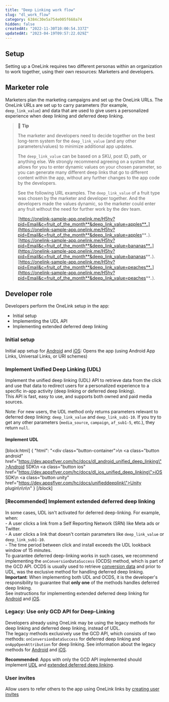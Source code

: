 ```yaml
---
title: "Deep Linking work flow"
slug: "dl_work_flow"
category: 6384c30e5a754e005f668a74
hidden: false
createdAt: "2022-11-30T10:00:54.337Z"
updatedAt: "2023-04-19T09:57:22.029Z"
---
```

## Setup

Setting up a OneLink requires two different personas within an organization to work together, using their own resources: Marketers and developers.

## Marketer role

Marketers plan the marketing campaigns and set up the OneLink URLs. The OneLink URLs are set up to carry parameters (for example, `deep_link_value`) and data that are used to give users a personalized experience when deep linking and deferred deep linking. 

> 📘 **Tip**
> 
> The marketer and developers need to decide together on the best long-term system for the `deep_link_value` (and any other parameters/values) to minimize additional app updates.
> 
>   The `deep_link_value` can be based on a SKU, post ID, path, or anything else. We strongly recommend agreeing on a system that allows for you to enter dynamic values on your chosen parameter, so you can generate many different deep links that go to different content within the app, without any further changes to the app code by the developers.
> 
>   See the following URL examples. The `deep_link_value` of a fruit type was chosen by the marketer and developer together. And the developers made the values dynamic, so the marketer could enter any fruit without the need for further work by the dev team.
> 
>   [https://onelink-sample-app.onelink.me/H5hv?pid=Email&c=fruit_of_the_month**&deep_link_value=apples**..](https://onelink-sample-app.onelink.me/H5hv?pid=Email&c=fruit_of_the_month**&deep_link_value=apples**..).  
>   [https://onelink-sample-app.onelink.me/H5hv?pid=Email&c=fruit_of_the_month**&deep_link_value=bananas**..](https://onelink-sample-app.onelink.me/H5hv?pid=Email&c=fruit_of_the_month**&deep_link_value=bananas**..).  
>   [https://onelink-sample-app.onelink.me/H5hv?pid=Email&c=fruit_of_the_month**&deep_link_value=peaches**..](https://onelink-sample-app.onelink.me/H5hv?pid=Email&c=fruit_of_the_month**&deep_link_value=peaches**..).

## Developer role

Developers perform the OneLink setup in the app:

- Initial setup
- Implementing the UDL API
- Implementing extended deferred deep linking

### Initial setup

Initial app setup for [Android](dl_android_init_setup) and [iOS](dl_ios_init_setup): Opens the app (using Android App Links, Universal Links, or URI schemes)

### Implement Unified Deep Linking (UDL)

Implement the unified deep linking (UDL) API to retrieve data from the click and use that data to redirect users for a personalized experience to a specific in-app activity (deep linking or deferred deep linking).  
This API is fast, easy to use, and supports both owned and paid media sources.

Note: For new users, the UDL method only returns parameters relevant to deferred deep linking: `deep_link_value` and `deep_link_sub1-10`. If you try to get any other parameters (`media_source`, `campaign`, `af_sub1-5`, etc.), they return `null`.

#### Implement UDL

[block:html]
{
  "html": "<div class=\"button-container\">\n  <a class=\"button android\" href=\"https://dev.appsflyer.com/hc/docs/dl_android_unified_deep_linking\">Android SDK</a>\n  <a class=\"button ios\" href=\"https://dev.appsflyer.com/hc/docs/dl_ios_unified_deep_linking\">iOS SDK</a>\n  <a class=\"button unity\" href=\"https://dev.appsflyer.com/hc/docs/unifieddeeplink\">Unity plugin</a>\n</div>\n\n<style>\n  .button-container {\n  \tdisplay: flex;\n  }\n  .button {\n    display: flex;\n    justify-content: center;\n    align-items: center;\n    width: 150px;\n\t  border-radius: 6px;\n    padding: 8px;\n    margin-right: 4px;\n\t}\n  \n  .button:before {\n  \tmargin-right: 4px;\n  }\n\n  .button.android {\n    border: solid 2px #3DDC84;\n  }\n\n  .button.ios {\n  \tborder-radius: 6px;\n    padding: 8px;\n    border: solid 2px #7D7D7D;\n  }\n  \n   .button.unity {\n    border: solid 2px #3DDC84;\n    border-color: var(--project-primary-color);\n  }\n\n\n  .ios:before {\n        content: url(\"https://files.readme.io/19fdc72-apple-icon.svg\");\n  }\n\n  .android:before {\n        content: url(\"https://files.readme.io/d7dc5a3-android-icon.svg\");\n  }\n\n.unity:before {\n    content: url(\"https://files.readme.io/59acdf6-unity-icon.svg\");\n}\n\n.reactnative:before {\n   content: url(\"https://files.readme.io/3e1288d-reactnative-icon.svg\");\n}\n\n.flutter:before {\n    content: url(\"https://files.readme.io/1f70175-flutter-icon.svg\");\n}\n</style>"
}
[/block]

### [Recommended] Implement extended deferred deep linking

In some cases, UDL isn't activated for deferred deep-linking. For example, when:  
    - A user clicks a link from a Self Reporting Network (SRN) like Meta ads or Twitter.  
    - A user clicks a link that doesn't contain parameters like `deep_link_value` or `deep_link_sub1-10`.  
    - The time period between click and install exceeds the UDL lookback window of 15 minutes.  
To guarantee deferred deep-linking works in such cases, we recommend implementing the `onConversionDataSuccess` (OCDS) method, which is part of the GCD API. OCDS is usually used to retrieve [conversion data](https://dev.appsflyer.com/hc/docs/conversion-data) and prior to UDL, was the exclusive method for handling deferred deep linking.  
**Important**: When implementing both UDL and OCDS, it is the developer's responsibility to guarantee that **only one** of the methods handles deferred deep linking.  
See instructions for implementing extended deferred deep linking for [Android](dl_android_ocds_ddl) and [iOS](dl_ios_ocds_ddl).

### Legacy: Use only GCD API for Deep-Linking

Developers already using OneLink may be using the legacy methods for deep linking and deferred deep linking, instead of UDL.  
The legacy methods exclusively use the GCD API, which consists of two methods: `onConversionDataSuccess` for deferred deep linking and `onAppOpenAttribution` for deep linking. See information about the legacy methods for [Android](dl_android_gcd_legacy) and [iOS](dl_ios_gcd_legacy).

**Recommended**: Apps with only the GCD API implemented should implement [UDL](#implement-unified-deep-linking-udl) and [extended deferred deep linking](#optional-implement-extended-deferred-deep-linking).

### User invites

Allow users to refer others to the app using OneLink links by [creating user invites](dl_user_invite)